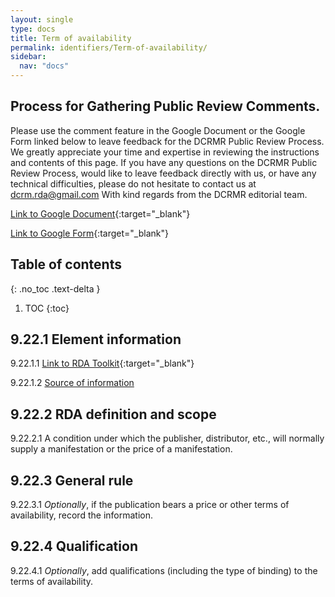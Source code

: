 ```yaml
---
layout: single
type: docs
title: Term of availability
permalink: identifiers/Term-of-availability/
sidebar:
  nav: "docs"
---
```


## Process for Gathering Public Review Comments.
Please use the comment feature in the Google Document or the Google Form linked below to leave feedback for the DCRMR Public Review Process.  We greatly appreciate your time and expertise in reviewing the instructions and contents of this page.  If you have any questions on the DCRMR Public Review Process, would like to leave feedback directly with us, or have any technical difficulties, please do not hesitate to contact us at dcrm.rda@gmail.com  With kind regards from the DCRMR editorial team.

[Link to Google Document](https://docs.google.com/document/d/1rR89L5MHtdnaVq83Ag6ciTQd7o-wzOMXSL6lIBvODB8/edit){:target="_blank"}

[Link to Google Form](https://docs.google.com/forms/d/e/1FAIpQLSdNtJkbY1mngdTcvCoB7zZcpaIuuKHvlbyiidP-QunDy14VcQ/viewform){:target="_blank"}

## Table of contents
{: .no_toc .text-delta }

1. TOC
{:toc}

## 9.22.1 Element information

<a name="9.22.1.1">9.22.1.1</a> [Link to RDA Toolkit](https://linktotoolkit){:target="_blank"}

<a name="9.22.1.2">9.22.1.2</a> [Source of information](/DCRMR/chaptername/)

## 9.22.2 RDA definition and scope

<a name="9.22.2.1">9.22.2.1</a> A condition under which the publisher, distributor, etc., will normally supply a manifestation or the price of a manifestation.

## 9.22.3 General rule

<a name="9.22.3.1">9.22.3.1</a> *Optionally*, if the publication bears a price or other terms of availability, record the information. 

## 9.22.4 Qualification

<a name="9.22.4.1">9.22.4.1</a> *Optionally*, add qualifications (including the type of binding) to the terms of availability.